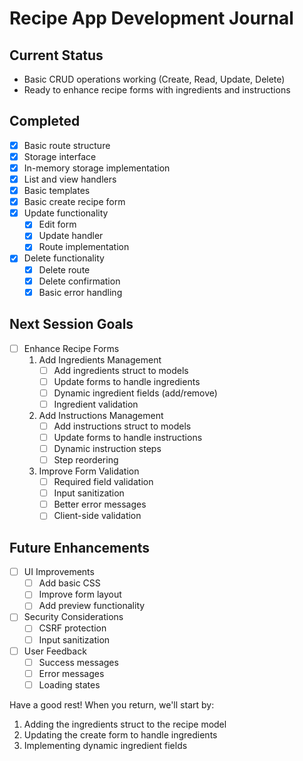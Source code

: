 # Recipe App Development Journal

## Current Status
- Basic CRUD operations working (Create, Read, Update, Delete)
- Ready to enhance recipe forms with ingredients and instructions

## Completed
- [x] Basic route structure
- [x] Storage interface
- [x] In-memory storage implementation
- [x] List and view handlers
- [x] Basic templates
- [x] Basic create recipe form
- [x] Update functionality
  - [x] Edit form
  - [x] Update handler
  - [x] Route implementation
- [x] Delete functionality
  - [x] Delete route
  - [x] Delete confirmation
  - [x] Basic error handling

## Next Session Goals
- [ ] Enhance Recipe Forms
  1. Add Ingredients Management
     - [ ] Add ingredients struct to models
     - [ ] Update forms to handle ingredients
     - [ ] Dynamic ingredient fields (add/remove)
     - [ ] Ingredient validation
  
  2. Add Instructions Management
     - [ ] Add instructions struct to models
     - [ ] Update forms to handle instructions
     - [ ] Dynamic instruction steps
     - [ ] Step reordering
  
  3. Improve Form Validation
     - [ ] Required field validation
     - [ ] Input sanitization
     - [ ] Better error messages
     - [ ] Client-side validation

## Future Enhancements
- [ ] UI Improvements
  - [ ] Add basic CSS
  - [ ] Improve form layout
  - [ ] Add preview functionality
- [ ] Security Considerations
  - [ ] CSRF protection
  - [ ] Input sanitization
- [ ] User Feedback
  - [ ] Success messages
  - [ ] Error messages
  - [ ] Loading states

Have a good rest! When you return, we'll start by:
1. Adding the ingredients struct to the recipe model
2. Updating the create form to handle ingredients
3. Implementing dynamic ingredient fields